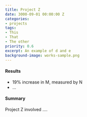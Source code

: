 ```yaml
---
title: Project Z
date: 3000-09-01 00:00:00 Z
categories:
- projects
tags:
- This
- That
- The other
priority: 0.6
excerpt: An example of d and e
background-image: works-sample.png
---
```


#### Results

- 19% increase in M, measured by N
- ...

#### Summary

Project Z involved ....
